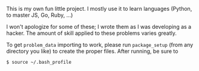 This is my own fun little project. I mostly use it to learn
languages (Python, to master JS, Go, Ruby, ...)

I won't apologize for some of these; I wrote them as I was
developing as a hacker. The amount of skill applied to these
problems varies greatly.

To get `problem_data` importing to work, please run `package_setup`
(from any directory you like) to create the proper files.
After running, be sure to
```
$ source ~/.bash_profile
```
